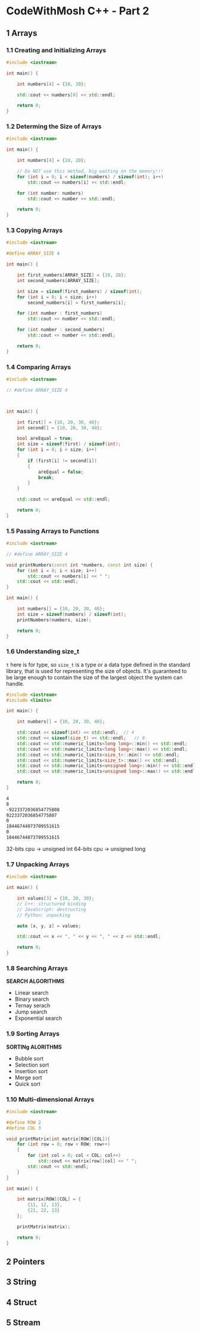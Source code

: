# CodeWithMosh C++ - Part 2

## 1 Arrays

### 1.1 Creating and Initializing Arrays

```cpp
#include <iostream>

int main() {

    int numbers[4] = {10, 20};

    std::cout << numbers[0] << std::endl;

    return 0;
}
```

### 1.2 Determing the Size of Arrays

```cpp
#include <iostream>

int main() {

    int numbers[4] = {10, 20};

    // Do NOT use this method, big wasting on the memory!!!
    for (int i = 0; i < sizeof(numbers) / sizeof(int); i++)
        std::cout << numbers[i] << std::endl;

    for (int number: numbers)
        std::cout << number << std::endl;

    return 0;
}
```

### 1.3 Copying Arrays

```cpp
#include <iostream>

#define ARRAY_SIZE 4

int main() {

    int first_numbers[ARRAY_SIZE] = {10, 20};
    int second_numbers[ARRAY_SIZE];

    int size = sizeof(first_numbers) / sizeof(int);
    for (int i = 0; i < size; i++)
        second_numbers[i] = first_numbers[i];

    for (int number : first_numbers)
        std::cout << number << std::endl;

    for (int number : second_numbers)
        std::cout << number << std::endl;

    return 0;
}
```

### 1.4 Comparing Arrays

```cpp
#include <iostream>

// #define ARRAY_SIZE 4



int main() {

    int first[] = {10, 20, 30, 40};
    int second[] = {10, 20, 30, 40};

    bool areEqual = true;
    int size = sizeof(first) / sizeof(int);
    for (int i = 0; i < size; i++)
    {
        if (first[i] != second[i])
        {
            areEqual = false;
            break;
        }
    }

    std::cout << areEqual << std::endl;

    return 0;
}
```

### 1.5 Passing Arrays to Functions

```cpp
#include <iostream>

// #define ARRAY_SIZE 4

void printNumbers(const int *numbers, const int size) {
    for (int i = 0; i < size; i++)
        std::cout << numbers[i] << " ";
    std::cout << std::endl;
}

int main() {

    int numbers[] = {10, 20, 30, 40};
    int size = sizeof(numbers) / sizeof(int);
    printNumbers(numbers, size);

    return 0;
}
```

### 1.6 Understanding size_t

`t` here is for type, so `size_t` is a type or a data type defined in the standard library, that is used for representing the size of objects. It's guaranteed to be large enough to contain the size of the largest object the system can handle.

```cpp
#include <iostream>
#include <limits>

int main() {

    int numbers[] = {10, 20, 30, 40};

    std::cout << sizeof(int) << std::endl;  // 4
    std::cout << sizeof(size_t) << std::endl;   // 8
    std::cout << std::numeric_limits<long long>::min() << std::endl;
    std::cout << std::numeric_limits<long long>::max() << std::endl;
    std::cout << std::numeric_limits<size_t>::min() << std::endl;
    std::cout << std::numeric_limits<size_t>::max() << std::endl;
    std::cout << std::numeric_limits<unsigned long>::min() << std::endl;
    std::cout << std::numeric_limits<unsigned long>::max() << std::endl;

    return 0;
}
```

```sh
4
8
-9223372036854775808
9223372036854775807
0
18446744073709551615
0
18446744073709551615
```

32-bits cpu -> unsigned int
64-bits cpu -> unsigned long

### 1.7 Unpacking Arrays

```cpp
#include <iostream>

int main() {

    int values[3] = {10, 20, 30};
    // C++: structured binding
    // JavaScript: destructing
    // Python: unpacking

    auto [x, y, z] = values;

    std::cout << x << ", " << y << ", " << z << std::endl;

    return 0;
}
```

### 1.8 Searching Arrays

**SEARCH ALGORITHMS**

- Linear search
- Binary search
- Ternay serach
- Jump search
- Exponential search

### 1.9 Sorting Arrays

**SORTINg ALORITHMS**

- Bubble sort
- Selection sort
- Insertion sort
- Merge sort
- Quick sort

### 1.10 Multi-dimensional Arrays

```cpp
#include <iostream>

#define ROW 2
#define COL 3

void printMatrix(int matrix[ROW][COL]){
    for (int row = 0; row < ROW; row++)
    {
        for (int col = 0; col < COL; col++)
            std::cout << matrix[row][col] << " ";
        std::cout << std::endl;
    }
}

int main() {

    int matrix[ROW][COL] = {
        {11, 12, 13},
        {21, 22, 23}
    };

    printMatrix(matrix);

    return 0;
}
```

## 2 Pointers

## 3 String

## 4 Struct

## 5 Stream
